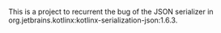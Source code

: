 This is a project to recurrent the bug of the JSON serializer in org.jetbrains.kotlinx:kotlinx-serialization-json:1.6.3.
